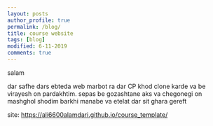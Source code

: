 ```yaml
---
layout: posts
author_profile: true
permalink: /blog/
title: course website
tags: [blog]
modified: 6-11-2019
comments: true
---
```

salam 

dar safhe dars ebteda web marbot ra dar CP khod clone karde va be virayesh on pardakhtim.
 sepas be gozashtane aks va chegonegi on mashghol shodim
 barkhi manabe va etelat dar sit ghara gereft

site: https://ali6600alamdari.github.io/course_template/